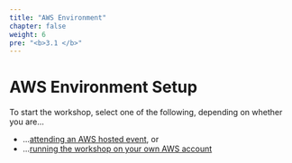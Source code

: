 ```yaml
---
title: "AWS Environment"
chapter: false
weight: 6
pre: "<b>3.1 </b>"
---
```


# AWS Environment Setup
To start the workshop, select one of the following, depending on whether you are...

* ...[attending an AWS hosted event](./aws_setup/aws_event.html), or
* ...[running the workshop on your own AWS account](./aws_setup/2002b_own_aws_setup.html)
